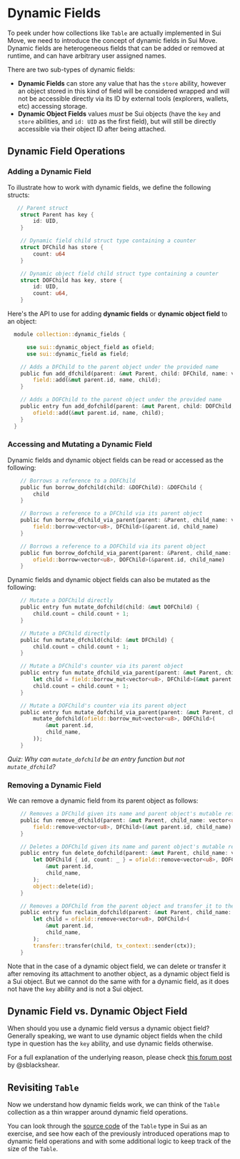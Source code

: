 # Dynamic Fields

To peek under how collections like `Table` are actually implemented in Sui Move, we need to introduce the concept of dynamic fields in Sui Move. Dynamic fields are heterogeneous fields that can be added or removed at runtime, and can have arbitrary user assigned names. 

There are two sub-types of dynamic fields: 

  - **Dynamic Fields** can store any value that has the `store` ability, however an object stored in this kind of field will be considered wrapped and will not be accessible directly via its ID by external tools (explorers, wallets, etc) accessing storage.
  - **Dynamic Object Fields** values *must* be Sui objects (have the `key` and `store` abilities, and `id: UID` as the first field), but will still be directly accessible via their object ID after being attached.

## Dynamic Field Operations

### Adding a Dynamic Field

To illustrate how to work with dynamic fields, we define the following structs:

```rust
   // Parent struct
    struct Parent has key {
        id: UID,
    }

    // Dynamic field child struct type containing a counter
    struct DFChild has store {
        count: u64
    }

    // Dynamic object field child struct type containing a counter
    struct DOFChild has key, store {
        id: UID,
        count: u64,
    }
```

Here's the API to use for adding **dynamic fields** or **dynamic object field** to an object:

```rust
  module collection::dynamic_fields {

      use sui::dynamic_object_field as ofield;
      use sui::dynamic_field as field;

    // Adds a DFChild to the parent object under the provided name
    public fun add_dfchild(parent: &mut Parent, child: DFChild, name: vector<u8>) {
        field::add(&mut parent.id, name, child);
    }

    // Adds a DOFChild to the parent object under the provided name
    public entry fun add_dofchild(parent: &mut Parent, child: DOFChild, name: vector<u8>) {
        ofield::add(&mut parent.id, name, child);
    } 
  }
```

### Accessing and Mutating a Dynamic Field

Dynamic fields and dynamic object fields can be read or accessed as the following:

```rust
    // Borrows a reference to a DOFChild
    public fun borrow_dofchild(child: &DOFChild): &DOFChild {
        child
    }

    // Borrows a reference to a DFChild via its parent object
    public fun borrow_dfchild_via_parent(parent: &Parent, child_name: vector<u8>): &DFChild {
        field::borrow<vector<u8>, DFChild>(&parent.id, child_name)
    }

    // Borrows a reference to a DOFChild via its parent object
    public fun borrow_dofchild_via_parent(parent: &Parent, child_name: vector<u8>): &DOFChild {
        ofield::borrow<vector<u8>, DOFChild>(&parent.id, child_name)
    }
```

Dynamic fields and dynamic object fields can also be mutated as the following:

```rust
    // Mutate a DOFChild directly
    public entry fun mutate_dofchild(child: &mut DOFChild) {
        child.count = child.count + 1;
    }

    // Mutate a DFChild directly
    public fun mutate_dfchild(child: &mut DFChild) {
        child.count = child.count + 1;
    }

    // Mutate a DFChild's counter via its parent object
    public entry fun mutate_dfchild_via_parent(parent: &mut Parent, child_name: vector<u8>) {
        let child = field::borrow_mut<vector<u8>, DFChild>(&mut parent.id, child_name);
        child.count = child.count + 1;
    }

    // Mutate a DOFChild's counter via its parent object
    public entry fun mutate_dofchild_via_parent(parent: &mut Parent, child_name: vector<u8>) {
        mutate_dofchild(ofield::borrow_mut<vector<u8>, DOFChild>(
            &mut parent.id,
            child_name,
        ));
    }
```
*Quiz: Why can `mutate_dofchild` be an entry function but not `mutate_dfchild`?* 

### Removing a Dynamic Field

We can remove a dynamic field from its parent object as follows:

```rust
    // Removes a DFChild given its name and parent object's mutable reference, and returns it by value
    public fun remove_dfchild(parent: &mut Parent, child_name: vector<u8>): DFChild {
        field::remove<vector<u8>, DFChild>(&mut parent.id, child_name)
    }

    // Deletes a DOFChild given its name and parent object's mutable reference
    public entry fun delete_dofchild(parent: &mut Parent, child_name: vector<u8>) {
        let DOFChild { id, count: _ } = ofield::remove<vector<u8>, DOFChild>(
            &mut parent.id,
            child_name,
        );
        object::delete(id);
    }

    // Removes a DOFChild from the parent object and transfer it to the caller
    public entry fun reclaim_dofchild(parent: &mut Parent, child_name: vector<u8>, ctx: &mut TxContext) {
        let child = ofield::remove<vector<u8>, DOFChild>(
            &mut parent.id,
            child_name,
        );
        transfer::transfer(child, tx_context::sender(ctx));
    }
```

Note that in the case of a dynamic object field, we can delete or transfer it after removing its attachment to another object, as a dynamic object field is a Sui object. But we cannot do the same with for a dynamic field, as it does not have the `key` ability and is not a Sui object. 

## Dynamic Field vs. Dynamic Object Field

When should you use a dynamic field versus a dynamic object field? Generally speaking, we want to use dynamic object fields when the child type in question has the `key` ability, and use dynamic fields otherwise. 

For a full explanation of the underlying reason, please check [this forum post](https://forums.sui.io/t/dynamicfield-vs-dynamicobjectfield-why-do-we-have-both/2095) by @sblackshear.  

## Revisiting `Table`

Now we understand how dynamic fields work, we can think of the `Table` collection as a thin wrapper around dynamic field operations. 

You can look through the [source code](https://github.com/MystenLabs/sui/blob/eb866def280bb050838d803f8f72e67e05bf1616/crates/sui-framework/sources/table.move) of the `Table` type in Sui as an exercise, and see how each of the previously introduced operations map to dynamic field operations and with some additional logic to keep track of the size of the `Table`. 
